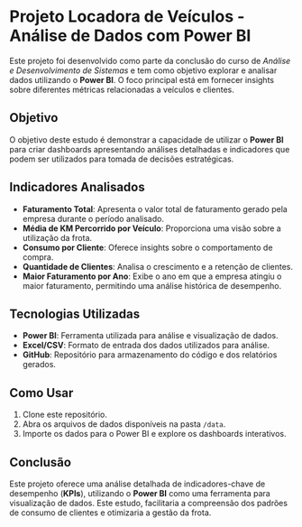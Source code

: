 # **Projeto Locadora de Veículos - Análise de Dados com Power BI**

Este projeto foi desenvolvido como parte da conclusão do curso de *Análise e Desenvolvimento de Sistemas* e tem como objetivo explorar e analisar dados utilizando o **Power BI**. O foco principal está em fornecer insights sobre diferentes métricas relacionadas a veículos e clientes.

## **Objetivo**

O objetivo deste estudo é demonstrar a capacidade de utilizar o **Power BI** para criar dashboards apresentando análises detalhadas e indicadores que podem ser utilizados para tomada de decisões estratégicas.

## **Indicadores Analisados**

- **Faturamento Total**: Apresenta o valor total de faturamento gerado pela empresa durante o período analisado.
- **Média de KM Percorrido por Veículo**: Proporciona uma visão sobre a utilização da frota.
- **Consumo por Cliente**: Oferece insights sobre o comportamento de compra.
- **Quantidade de Clientes**: Analisa o crescimento e a retenção de clientes.
- **Maior Faturamento por Ano**: Exibe o ano em que a empresa atingiu o maior faturamento, permitindo uma análise histórica de desempenho.

## **Tecnologias Utilizadas**

- **Power BI**: Ferramenta utilizada para análise e visualização de dados.
- **Excel/CSV**: Formato de entrada dos dados utilizados para análise.
- **GitHub**: Repositório para armazenamento do código e dos relatórios gerados.

## **Como Usar**

1. Clone este repositório.
2. Abra os arquivos de dados disponíveis na pasta `/data`.
3. Importe os dados para o Power BI e explore os dashboards interativos.

## **Conclusão**

Este projeto oferece uma análise detalhada de indicadores-chave de desempenho (**KPIs**), utilizando o **Power BI** como uma ferramenta para visualização de dados. Este estudo, facilitaria a compreensão dos padrões de consumo de clientes e otimizaria a gestão da frota.


